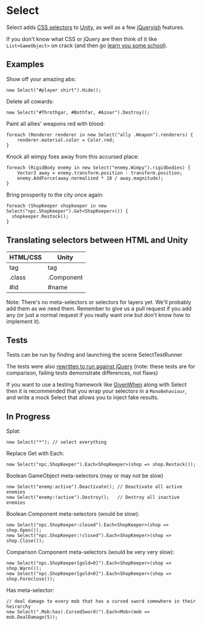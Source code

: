 Select
======

Select adds [CSS selectors](http://api.jquery.com/category/selectors/basic-css-selectors/)
to [Unity](http://unity3d.com/), as well as a few [jQueryish](http://api.jquery.com/) features.

If you don't know what CSS or jQuery are then think of it like `List<GameObject>` on crack
(and then go [learn you some school](http://learn.jquery.com/about-jquery/how-jquery-works/)).

Examples
--------

Show off your amazing abs:

    new Select("#player shirt").Hide();

Delete all cowards:

    new Select("#Throthgar, #Bothfar, #Ainar").Destroy();
    
Paint all allies' weapons red with blood:

    foreach (Renderer renderer in new Select("ally .Weapon").renderers) {
        renderer.material.color = Color.red;
    }

Knock all wimpy foes away from this accursed place:

    foreach (RigidBody enemy in new Select("enemy.Wimpy").rigidbodies) {
        Vector3 away = enemy.transform.position - transform.position;
        enemy.AddForce(away.normalized * 10 / away.magnitude);
    }

Bring prosperity to the city once again:

    foreach (ShopKeeper shopkeeper in new Select("npc.ShopKeeper").Get<ShopKeeper>()) {
      shopkeeper.Restock();
    }

Translating selectors between HTML and Unity
--------------------------------------------

| HTML/CSS | Unity      |
|----------|------------|
| tag      | tag        |
| .class   | .Component |
| #id      | #name      |

Note: There's no meta-selectors or selectors for layers yet. We'll probably add them as we need them.
Remember to give us a pull request if you add any (or just a normal request if you really want one but don't
know how to implement it).

Tests
-----

Tests can be run by finding and launching the scene SelectTestRunner

The tests were also
[rewritten to run against jQuery](https://rawgithub.com/invisibledrygoods/Select/master/jQueryTest.html)
(note: these tests are for comparison, failing tests demonstrate differences, not flaws)

If you want to use a testing framework like [GivenWhen](https://github.com/invisibledrygoods/GivenWhenUnity)
along with Select then it is recommended that you wrap your selectors in a `MonoBehaviour`, and write a mock
Select that allows you to inject fake results.

In Progress
-----------

Splat:

    new Select("*"); // select everything

Replace Get with Each:

    new Select("npc.ShopKeeper").Each<ShopKeeper>(shop => shop.Restock());

Boolean GameObject meta-selectors (may or may not be slow)

    new Select("enemy:active").Deactivate(); // Deactivate all active enemies
    new Select("enemy:!active").Destroy();   // Destroy all inactive enemies

Boolean Component meta-selectors (would be slow):

    new Select("npc.ShopKeeper:closed").Each<ShopKeeper>(shop => shop.Open());
    new Select("npc.ShopKeeper:!closed").Each<ShopKeeper>(shop => shop.Close());

Comparison Component meta-selectors (would be very very slow):

    new Select("npc.ShopKeeper[gold=0]").Each<ShopKeeper>(shop => shop.Warn());
    new Select("npc.ShopKeeper[gold<0]").Each<ShopKeeper>(shop => shop.Foreclose());

Has meta-selector:

    // deal damage to every mob that has a cursed sword somewhere in their heirarchy
    new Select(".Mob:has(.CursedSword)").Each<Mob>(mob => mob.DealDamage(5));
